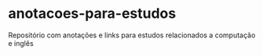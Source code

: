 # anotacoes-para-estudos
Repositório com anotações e links para estudos relacionados a computação e inglês
